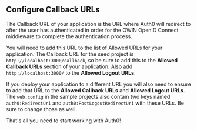 ## Configure Callback URLs

The Callback URL of your application is the URL where Auth0 will redirect to after the user has authenticated in order for the OWIN OpenID Connect middleware to complete the authentication process.

You will need to add this URL to the list of Allowed URLs for your application. The Callback URL for the seed project is `http://localhost:3000/callback`, so be sure to add this to the **Allowed Callback URLs** section of your application. Also add `http://localhost:3000/` to the **Allowed Logout URLs**.

If you deploy your application to a different URL you will also need to ensure to add that URL to the **Allowed Callback URLs** and **Allowed Logout URLs**. The `web.config` in the sample projects also contain two keys named `auth0:RedirectUri` and `auth0:PostLogoutRedirectUri` with these URLs. Be sure to change those as well.

That's all you need to start working with Auth0!
